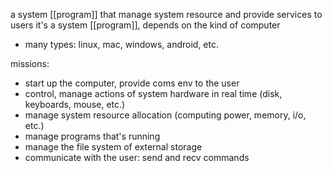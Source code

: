 a system [[program]] that manage system resource and provide services to users
it's a system [[program]], depends on the kind of computer

- many types: linux, mac, windows, android, etc.

missions:
- start up the computer, provide coms env to the user
- control, manage actions of system hardware in real time (disk, keyboards, mouse, etc.)
- manage system resource allocation (computing power, memory, i/o, etc.)
- manage programs that's running
- manage the file system of external storage
- communicate with the user: send and recv commands
